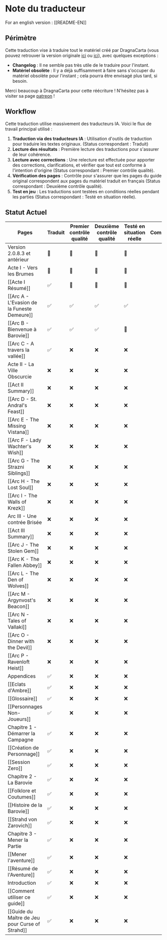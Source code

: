 # Note du traducteur

For an english version : [[README-EN]]

## Périmètre

Cette traduction vise à traduire tout le matériel créé par DragnaCarta (vous pouvez retrouver la version originale [ici](https://www.strahdreloaded.com) ou [ici](https://github.com/DragnaCarta/Curse-of-Strahd-Reloaded)), avec quelques exceptions :

- **Changelog** : Il ne semble pas très utile de le traduire pour l'instant.
- **Matériel obsolète** : Il y a déjà suffisamment à faire sans s'occuper du matériel obsolète pour l'instant ; cela pourra être envisagé plus tard, si besoin.

Merci beaucoup à DragnaCarta pour cette réécriture ! N'hésitez pas à visiter sa page [patreon](https://www.patreon.com/DragnaCarta) ! 

## Workflow

Cette traduction utilise massivement des traducteurs IA. Voici le flux de travail principal utilisé :

1. **Traduction via des traducteurs IA** : Utilisation d'outils de traduction pour traduire les textes originaux. (Status correspondant : Traduit)
2. **Lecture des résultats** : Première lecture des traductions pour s'assurer de leur cohérence.
3. **Lecture avec corrections** : Une relecture est effectuée pour apporter des corrections, clarifications, et vérifier que tout est conforme à l'intention d'origine (Status correspondant : Premier contrôle qualité).
4. **Vérification des pages** : Contrôle pour s'assurer que les pages du guide original correspondent aux pages du matériel traduit en français (Status correspondant : Deuxième contrôle qualité).
5. **Test en jeu** : Les traductions sont testées en conditions réelles pendant les parties (Status correspondant : Testé en situation réelle).

## Statut Actuel

| Pages                                           | Traduit | Premier contrôle qualité | Deuxième contrôle qualité | Testé en situation réelle | Commentaires                      |
| ----------------------------------------------- | ------- | ------------------------ | ------------------------- | ------------------------- | --------------------------------- |
| Version 2.0.8.3 et antérieur                    | 🚧      | 🚧                       | 🚧                        | 🚧                        |                                   |
| Acte I - Vers les Brumes                        | 🚧<br>  | 🚧                       | 🚧                        | 🚧                        |                                   |
| [[Acte I Résumé]]                               | ✅       | 🚧                       | 🚧                        | 🚧                        |                                   |
| [[Arc A - L'Evasion de la Funeste Demeure]]     | ✅       | ✅                        | ✅                         | ✅                         |                                   |
| [[Arc B - Bienvenue à Barovie]]                 | ✅       | ✅                        | ✅                         | 🚧                        |                                   |
| [[Arc C - A travers la vallée]]                 | ✅       | ❌                        | ❌                         | ❌                         |                                   |
| Acte II - La Ville Obscurcie                    | ❌       | ❌                        | ❌                         | ❌                         |                                   |
| [[Act II Summary]]                              | ❌       | ❌                        | ❌                         | ❌                         |                                   |
| [[Arc D - St. Andral's Feast]]                  | ❌       | ❌                        | ❌                         | ❌                         |                                   |
| [[Arc E - The Missing Vistana]]                 | ❌       | ❌                        | ❌                         | ❌                         |                                   |
| [[Arc F - Lady Wachter's Wish]]                 | ❌       | ❌                        | ❌                         | ❌                         |                                   |
| [[Arc G - The Strazni Siblings]]                | ❌       | ❌                        | ❌                         | ❌                         |                                   |
| [[Arc H - The Lost Soul]]                       | ❌       | ❌                        | ❌                         | ❌                         |                                   |
| [[Arc I - The Walls of Krezk]]                  | ❌       | ❌                        | ❌                         | ❌                         |                                   |
| Arc III - Une contrée Brisée                    | ❌       | ❌                        | ❌                         | ❌                         |                                   |
| [[Act III Summary]]                             | ❌       | ❌                        | ❌                         | ❌                         |                                   |
| [[Arc J - The Stolen Gem]]                      | ❌       | ❌                        | ❌                         | ❌                         |                                   |
| [[Arc K - The Fallen Abbey]]                    | ❌       | ❌                        | ❌                         | ❌                         |                                   |
| [[Arc L - The Den of Wolves]]                   | ❌       | ❌                        | ❌                         | ❌                         |                                   |
| [[Arc M - Argynvost's Beacon]]                  | ❌       | ❌                        | ❌                         | ❌                         |                                   |
| [[Arc N - Tales of Vallaki]]                    | ❌       | ❌                        | ❌                         | ❌                         |                                   |
| [[Arc O - Dinner with the Devil]]               | ❌       | ❌                        | ❌                         | ❌                         |                                   |
| [[Arc P - Ravenloft Heist]]                     | ❌       | ❌                        | ❌                         | ❌                         |                                   |
| Appendices                                      | ✅       | ❌                        | ❌                         | ❌                         |                                   |
| [[Eclats d'Ambre]]                              | ✅       | ❌                        | ❌                         | ❌                         |                                   |
| [[Glossaire]]                                   | ✅       | ❌                        | ❌                         | ❌                         |                                   |
| [[Personnages Non-Joueurs]]                     | ✅       | ❌                        | ❌                         | ❌                         |                                   |
| Chapitre 1 - Démarrer la Campagne               | ✅       | ❌                        | ❌                         | ❌                         |                                   |
| [[Création de Personnage]]                      | ✅       | ❌                        | ❌                         | ❌                         |                                   |
| [[Session Zero]]                                | ✅       | ❌                        | ❌                         | ❌                         |                                   |
| Chapitre 2 - La Barovie                         | ✅       | ❌                        | ❌                         | ❌                         |                                   |
| [[Folklore et Coutumes]]                        | ✅       | ❌                        | ❌                         | ❌                         |                                   |
| [[Histoire de la Barovie]]                      | ✅       | ❌                        | ❌                         | ❌                         |                                   |
| [[Strahd von Zarovich]]                         | ✅       | ❌                        | ❌                         | ❌                         |                                   |
| Chapitre 3 - Mener la Partie                    | ✅       | ❌                        | ❌                         | ❌                         |                                   |
| [[Mener l'aventure]]                            | ✅       | ❌                        | ❌                         | ❌                         |                                   |
| [[Résumé de l'Aventure]]                        | ✅       | ❌                        | ❌                         | ❌                         |                                   |
| Introduction                                    | ✅       | ❌                        | ❌                         | ❌                         |                                   |
| [[Comment utiliser ce guide]]                   | ✅       | ❌                        | ❌                         | ❌                         |                                   |
| [[Guide du Maître de Jeu pour Curse of Strahd]] | ✅       | ❌                        | ❌                         | ❌                         |                                   |
